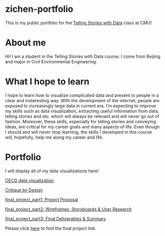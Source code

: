 # zichen-portfolio
This is my public portfolio for the [Telling Stories with Data](https://api.heinz.cmu.edu/courses_api/course_detail/94-870) class at CMU!

# About me
Hi! I am a student in the Telling Stories with Data course. I come from Beijing and major in Civil Environmental Engineering.

# What I hope to learn
I hope to learn how to visualize complicated data and present to people in a clear and insteresting way. With the development of the internet, people are exposed to increasingly large data in current era. 
I’m expecting to improve my skills such as data visualization, extracting useful information from data, telling stories and etc. which will always be relevant and will never go out of fashion. Moreover, these skills, especially for telling stories and conveying ideas, are critical for my career goals and many aspects of life. Even though I should and will never stop learning, the skills I developed in this course will, hopefully, help me along my career and life.

# Portfolio
I will display all of my data visualizations here!

[OECD data visualization](/dataviz2.md)

[Critique by Design](/dataviz3.md)

[final_project_part1: Project Proposal](/final_project_part1_new.md)

[final_project_part2: Wireframes, Storyboards & User Research](/final_project_part2.md)

[final_project_part3: Final Deliverables & Summary](/final_project_part3.md)

Please click [here]() to find the final project link.
